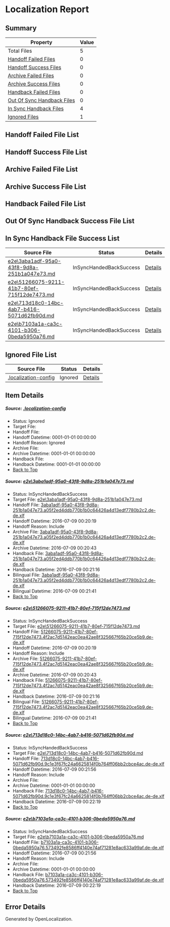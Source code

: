 # <a name='report-top'></a> Localization Report

## Summary
 Property | Value 
 -------- | ----- 
 Total Files | 5
[ Handoff Failed Files ](#handoff-failed-list)| 0
[ Handoff Success Files ](#handoff-success-list)| 0
[ Archive Failed Files ](#archive-failed-list)| 0
[ Archive Success Files ](#archive-success-list)| 0
[ Handback Failed Files ](#handback-failed-list)| 0
[ Out Of Sync Handback Files ](#outofsync-handback-success-list)| 0
[ In Sync Handback Files ](#insync-handback-success-list)| 4
[ Ignored Files ](#ignored-list)| 1

## <a name='handoff-failed-list'></a> Handoff Failed File List

## <a name='handoff-success-list'></a> Handoff Success File List

## <a name='archive-failed-list'></a> Archive Failed File List

## <a name='archive-success-list'></a> Archive Success File List

## <a name='handback-failed-list'></a> Handback Failed File List

## <a name='outofsync-handback-success-list'></a> Out Of Sync Handback Success File List

## <a name='insync-handback-success-list'></a> In Sync Handback File Success List
 Source File | Status | Details 
 ----------- | ------ | ------- 
 [e2e\3aba1adf-95a0-43f8-9d8a-251b1a047e73.md](https://github.com/OpenLocalizationTestOrg/oltest/blob/00252ac5f8fef5e9ffa66d42d3344887d05e36c5/e2e/3aba1adf-95a0-43f8-9d8a-251b1a047e73.md) | InSyncHandedBackSuccess | [Details](#037b3528fc68010d137a2403c5e661ca4bc9f0001)
 [e2e\51266075-9211-41b7-80ef-715f12de7473.md](https://github.com/OpenLocalizationTestOrg/oltest/blob/00252ac5f8fef5e9ffa66d42d3344887d05e36c5/e2e/51266075-9211-41b7-80ef-715f12de7473.md) | InSyncHandedBackSuccess | [Details](#71daacc2914a0d440289651e10b37a60465ccdad2)
 [e2e\713d18c0-14bc-4ab7-b416-5071d62fb90d.md](https://github.com/OpenLocalizationTestOrg/oltest/blob/c6ff948014e8892037a83c9f234e8265ee5cacbc/e2e/713d18c0-14bc-4ab7-b416-5071d62fb90d.md) | InSyncHandedBackSuccess | [Details](#ef2f54cc0cc0e9e1af9b43e22ce0289bf2f85c093)
 [e2e\b7103a1a-ca3c-4101-b306-0beda5950a76.md](https://github.com/OpenLocalizationTestOrg/oltest/blob/c6ff948014e8892037a83c9f234e8265ee5cacbc/e2e/b7103a1a-ca3c-4101-b306-0beda5950a76.md) | InSyncHandedBackSuccess | [Details](#551e474070c833afbd981686d97dec6196cd52754)

## <a name='ignored-list'></a> Ignored File List
 Source File | Status | Details 
 ----------- | ------ | ------- 
 [.localization-config](https://github.com/OpenLocalizationTestOrg/oltest/blob/c6ff948014e8892037a83c9f234e8265ee5cacbc/.localization-config) | Ignored | [Details](#3d4f252ac210baf56311d7e97dcc2db10974dbd20)

## Item Details
##### <a name='3d4f252ac210baf56311d7e97dcc2db10974dbd20'></a> Source: [.localization-config](https://github.com/OpenLocalizationTestOrg/oltest/blob/c6ff948014e8892037a83c9f234e8265ee5cacbc/.localization-config)
* Status: Ignored
* Target File: 
* Handoff File: 
* Handoff Datetime: 0001-01-01 00:00:00
* Handoff Reason: Ignored
* Archive File: 
* Archive Datetime: 0001-01-01 00:00:00
* Handback File: 
* Handback Datetime: 0001-01-01 00:00:00
* [Back to Top](#report-top)

##### <a name='037b3528fc68010d137a2403c5e661ca4bc9f0001'></a> Source: [e2e\3aba1adf-95a0-43f8-9d8a-251b1a047e73.md](https://github.com/OpenLocalizationTestOrg/oltest/blob/00252ac5f8fef5e9ffa66d42d3344887d05e36c5/e2e/3aba1adf-95a0-43f8-9d8a-251b1a047e73.md)
* Status: InSyncHandedBackSuccess
* Target File: [e2e\3aba1adf-95a0-43f8-9d8a-251b1a047e73.md](https://github.com/OpenLocalizationTestOrg/oltest-dede-fly/blob/67884dc8674685b42f9fa155df942583dbb97c75/e2e/3aba1adf-95a0-43f8-9d8a-251b1a047e73.md)
* Handoff File: [3aba1adf-95a0-43f8-9d8a-251b1a047e73.a05f2ed4ddb770b1b0c64426a4d13edf7780b2c2.de-de.xlf](https://github.com/OpenLocalizationTestOrg/olhandoff-e2e/blob/8e075185d86fdc578053917ec68f11884aed91dd/ol-handoff/OpenLocalizationTestOrg/oltest-dede-fly/ci/ht/3aba1adf-95a0-43f8-9d8a-251b1a047e73.a05f2ed4ddb770b1b0c64426a4d13edf7780b2c2.de-de.xlf)
* Handoff Datetime: 2016-07-09 00:20:19
* Handoff Reason: Include
* Archive File: [3aba1adf-95a0-43f8-9d8a-251b1a047e73.a05f2ed4ddb770b1b0c64426a4d13edf7780b2c2.de-de.xlf](https://github.com/OpenLocalizationTestOrg/olhandoff-e2e/blob/6b271713ce5d746f5068770d5b7fe23e95bf7657/ol-archive/OpenLocalizationTestOrg/oltest-dede-fly/ci/ht/3aba1adf-95a0-43f8-9d8a-251b1a047e73.a05f2ed4ddb770b1b0c64426a4d13edf7780b2c2.de-de.xlf)
* Archive Datetime: 2016-07-09 00:20:43
* Handback File: [3aba1adf-95a0-43f8-9d8a-251b1a047e73.a05f2ed4ddb770b1b0c64426a4d13edf7780b2c2.de-de.xlf](https://github.com/OpenLocalizationTestOrg/olhandback-e2e/blob/de9014a2b10a20a1618594061c49e4e37fd10fd1/ol-handback/OpenLocalizationTestOrg/oltest-dede-fly/ci/ht/3aba1adf-95a0-43f8-9d8a-251b1a047e73.a05f2ed4ddb770b1b0c64426a4d13edf7780b2c2.de-de.xlf)
* Handback Datetime: 2016-07-09 00:21:16
* Bilingual File: [3aba1adf-95a0-43f8-9d8a-251b1a047e73.a05f2ed4ddb770b1b0c64426a4d13edf7780b2c2.de-de.xlf](https://github.com/OpenLocalizationTestOrg/olhandback-e2e/blob/de9014a2b10a20a1618594061c49e4e37fd10fd1/ol-handback/OpenLocalizationTestOrg/oltest-dede-fly/ci/ht/3aba1adf-95a0-43f8-9d8a-251b1a047e73.a05f2ed4ddb770b1b0c64426a4d13edf7780b2c2.de-de.xlf)
* Bilingual Datetime: 2016-07-09 00:21:41
* [Back to Top](#report-top)

##### <a name='71daacc2914a0d440289651e10b37a60465ccdad2'></a> Source: [e2e\51266075-9211-41b7-80ef-715f12de7473.md](https://github.com/OpenLocalizationTestOrg/oltest/blob/00252ac5f8fef5e9ffa66d42d3344887d05e36c5/e2e/51266075-9211-41b7-80ef-715f12de7473.md)
* Status: InSyncHandedBackSuccess
* Target File: [e2e\51266075-9211-41b7-80ef-715f12de7473.md](https://github.com/OpenLocalizationTestOrg/oltest-dede-fly/blob/67884dc8674685b42f9fa155df942583dbb97c75/e2e/51266075-9211-41b7-80ef-715f12de7473.md)
* Handoff File: [51266075-9211-41b7-80ef-715f12de7473.4f2ac7d5142eac0ea42ae8f325667f65b20ce5b9.de-de.xlf](https://github.com/OpenLocalizationTestOrg/olhandoff-e2e/blob/8e075185d86fdc578053917ec68f11884aed91dd/ol-handoff/OpenLocalizationTestOrg/oltest-dede-fly/ci/ht/51266075-9211-41b7-80ef-715f12de7473.4f2ac7d5142eac0ea42ae8f325667f65b20ce5b9.de-de.xlf)
* Handoff Datetime: 2016-07-09 00:20:19
* Handoff Reason: Include
* Archive File: [51266075-9211-41b7-80ef-715f12de7473.4f2ac7d5142eac0ea42ae8f325667f65b20ce5b9.de-de.xlf](https://github.com/OpenLocalizationTestOrg/olhandoff-e2e/blob/6b271713ce5d746f5068770d5b7fe23e95bf7657/ol-archive/OpenLocalizationTestOrg/oltest-dede-fly/ci/ht/51266075-9211-41b7-80ef-715f12de7473.4f2ac7d5142eac0ea42ae8f325667f65b20ce5b9.de-de.xlf)
* Archive Datetime: 2016-07-09 00:20:43
* Handback File: [51266075-9211-41b7-80ef-715f12de7473.4f2ac7d5142eac0ea42ae8f325667f65b20ce5b9.de-de.xlf](https://github.com/OpenLocalizationTestOrg/olhandback-e2e/blob/de9014a2b10a20a1618594061c49e4e37fd10fd1/ol-handback/OpenLocalizationTestOrg/oltest-dede-fly/ci/ht/51266075-9211-41b7-80ef-715f12de7473.4f2ac7d5142eac0ea42ae8f325667f65b20ce5b9.de-de.xlf)
* Handback Datetime: 2016-07-09 00:21:16
* Bilingual File: [51266075-9211-41b7-80ef-715f12de7473.4f2ac7d5142eac0ea42ae8f325667f65b20ce5b9.de-de.xlf](https://github.com/OpenLocalizationTestOrg/olhandback-e2e/blob/de9014a2b10a20a1618594061c49e4e37fd10fd1/ol-handback/OpenLocalizationTestOrg/oltest-dede-fly/ci/ht/51266075-9211-41b7-80ef-715f12de7473.4f2ac7d5142eac0ea42ae8f325667f65b20ce5b9.de-de.xlf)
* Bilingual Datetime: 2016-07-09 00:21:41
* [Back to Top](#report-top)

##### <a name='ef2f54cc0cc0e9e1af9b43e22ce0289bf2f85c093'></a> Source: [e2e\713d18c0-14bc-4ab7-b416-5071d62fb90d.md](https://github.com/OpenLocalizationTestOrg/oltest/blob/c6ff948014e8892037a83c9f234e8265ee5cacbc/e2e/713d18c0-14bc-4ab7-b416-5071d62fb90d.md)
* Status: InSyncHandedBackSuccess
* Target File: [e2e\713d18c0-14bc-4ab7-b416-5071d62fb90d.md](https://github.com/OpenLocalizationTestOrg/oltest-dede-fly/blob/4378a23ec68715d7208d8fcded34365ca97691be/e2e/713d18c0-14bc-4ab7-b416-5071d62fb90d.md)
* Handoff File: [713d18c0-14bc-4ab7-b416-5071d62fb90d.9c1e3f67fc24a6625814f0b764ff06bb2cbce4ac.de-de.xlf](https://github.com/OpenLocalizationTestOrg/olhandoff-e2e/blob/422f9e695c84fa6fc4c195b129da54c9083b4c78/ol-handoff/OpenLocalizationTestOrg/oltest-dede-fly/ci/ht/713d18c0-14bc-4ab7-b416-5071d62fb90d.9c1e3f67fc24a6625814f0b764ff06bb2cbce4ac.de-de.xlf)
* Handoff Datetime: 2016-07-09 00:21:56
* Handoff Reason: Include
* Archive File: 
* Archive Datetime: 0001-01-01 00:00:00
* Handback File: [713d18c0-14bc-4ab7-b416-5071d62fb90d.9c1e3f67fc24a6625814f0b764ff06bb2cbce4ac.de-de.xlf](https://github.com/OpenLocalizationTestOrg/olhandback-e2e/blob/afe385eb355b65b1405facb142577363ec3510ff/ol-handback/OpenLocalizationTestOrg/oltest-dede-fly/ci/ht/713d18c0-14bc-4ab7-b416-5071d62fb90d.9c1e3f67fc24a6625814f0b764ff06bb2cbce4ac.de-de.xlf)
* Handback Datetime: 2016-07-09 00:22:19
* [Back to Top](#report-top)

##### <a name='551e474070c833afbd981686d97dec6196cd52754'></a> Source: [e2e\b7103a1a-ca3c-4101-b306-0beda5950a76.md](https://github.com/OpenLocalizationTestOrg/oltest/blob/c6ff948014e8892037a83c9f234e8265ee5cacbc/e2e/b7103a1a-ca3c-4101-b306-0beda5950a76.md)
* Status: InSyncHandedBackSuccess
* Target File: [e2e\b7103a1a-ca3c-4101-b306-0beda5950a76.md](https://github.com/OpenLocalizationTestOrg/oltest-dede-fly/blob/4378a23ec68715d7208d8fcded34365ca97691be/e2e/b7103a1a-ca3c-4101-b306-0beda5950a76.md)
* Handoff File: [b7103a1a-ca3c-4101-b306-0beda5950a76.573492fe8586ff4140e74af71281e8ac633a99af.de-de.xlf](https://github.com/OpenLocalizationTestOrg/olhandoff-e2e/blob/422f9e695c84fa6fc4c195b129da54c9083b4c78/ol-handoff/OpenLocalizationTestOrg/oltest-dede-fly/ci/ht/b7103a1a-ca3c-4101-b306-0beda5950a76.573492fe8586ff4140e74af71281e8ac633a99af.de-de.xlf)
* Handoff Datetime: 2016-07-09 00:21:56
* Handoff Reason: Include
* Archive File: 
* Archive Datetime: 0001-01-01 00:00:00
* Handback File: [b7103a1a-ca3c-4101-b306-0beda5950a76.573492fe8586ff4140e74af71281e8ac633a99af.de-de.xlf](https://github.com/OpenLocalizationTestOrg/olhandback-e2e/blob/afe385eb355b65b1405facb142577363ec3510ff/ol-handback/OpenLocalizationTestOrg/oltest-dede-fly/ci/ht/b7103a1a-ca3c-4101-b306-0beda5950a76.573492fe8586ff4140e74af71281e8ac633a99af.de-de.xlf)
* Handback Datetime: 2016-07-09 00:22:19
* [Back to Top](#report-top)


## Error Details

Generated by OpenLocalization.
